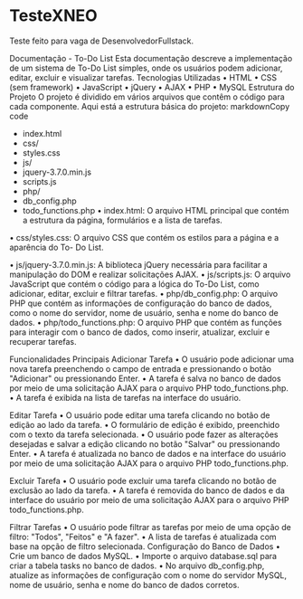 # TesteXNEO
Teste feito para vaga de DesenvolvedorFullstack. 

Documentação - To-Do List
Esta documentação descreve a implementação de um sistema de To-Do List simples, onde os usuários
podem adicionar, editar, excluir e visualizar tarefas.
Tecnologias Utilizadas
• HTML
• CSS (sem framework)
• JavaScript
• jQuery
• AJAX
• PHP
• MySQL
Estrutura do Projeto
O projeto é dividido em vários arquivos que contêm o código para cada componente. Aqui está a
estrutura básica do projeto:
markdownCopy code
- index.html
- css/
- styles.css
- js/
- jquery-3.7.0.min.js
- scripts.js
- php/
- db_config.php
- todo_functions.php
• index.html: O arquivo HTML principal que contém a estrutura da página, formulários e a
lista de tarefas.

• css/styles.css: O arquivo CSS que contém os estilos para a página e a aparência do To-
Do List.

• js/jquery-3.7.0.min.js: A biblioteca jQuery necessária para facilitar a manipulação
do DOM e realizar solicitações AJAX.
• js/scripts.js: O arquivo JavaScript que contém o código para a lógica do To-Do List,
como adicionar, editar, excluir e filtrar tarefas.
• php/db_config.php: O arquivo PHP que contém as informações de configuração do
banco de dados, como o nome do servidor, nome de usuário, senha e nome do banco de
dados.
• php/todo_functions.php: O arquivo PHP que contém as funções para interagir com o
banco de dados, como inserir, atualizar, excluir e recuperar tarefas.

Funcionalidades Principais
Adicionar Tarefa
• O usuário pode adicionar uma nova tarefa preenchendo o campo de entrada e pressionando o
botão "Adicionar" ou pressionando Enter.
• A tarefa é salva no banco de dados por meio de uma solicitação AJAX para o arquivo PHP
todo_functions.php.
• A tarefa é exibida na lista de tarefas na interface do usuário.

Editar Tarefa
• O usuário pode editar uma tarefa clicando no botão de edição ao lado da tarefa.
• O formulário de edição é exibido, preenchido com o texto da tarefa selecionada.
• O usuário pode fazer as alterações desejadas e salvar a edição clicando no botão "Salvar" ou
pressionando Enter.
• A tarefa é atualizada no banco de dados e na interface do usuário por meio de uma solicitação
AJAX para o arquivo PHP todo_functions.php.

Excluir Tarefa
• O usuário pode excluir uma tarefa clicando no botão de exclusão ao lado da tarefa.
• A tarefa é removida do banco de dados e da interface do usuário por meio de uma solicitação
AJAX para o arquivo PHP todo_functions.php.

Filtrar Tarefas
• O usuário pode filtrar as tarefas por meio de uma opção de filtro: "Todos", "Feitos" e "A fazer".
• A lista de tarefas é atualizada com base na opção de filtro selecionada.
Configuração do Banco de Dados
• Crie um banco de dados MySQL.
• Importe o arquivo database.sql para criar a tabela tasks no banco de dados.
• No arquivo db_config.php, atualize as informações de configuração com o nome do
servidor MySQL, nome de usuário, senha e nome do banco de dados corretos.
